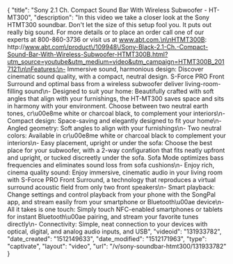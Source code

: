 {
    "title": "Sony 2.1 Ch. Compact Sound Bar With Wireless Subwoofer - HT-MT300",
    "description": "In this video we take a closer look at the Sony HTMT300 soundbar.  Don't let the size of this setup fool you.  It puts out really big sound.  For more details or to place an order call one of our experts at 800-860-3736 or visit us at www.abt.com.\n\nHTMT300B: http:\/\/www.abt.com\/product\/109948\/Sony-Black-2.1-Ch.-Compact-Sound-Bar-With-Wireless-Subwoofer-HTMT300B.html?utm_source=youtube&utm_medium=video&utm_campaign=HTMT300B_2017121\n\nFeatures:\n- Immersive sound, harmonious design: Discover cinematic sound quality, with a compact, neutral design. S-Force PRO Front Surround and optimal bass from a wireless subwoofer deliver living-room-filling sound\n- Designed to suit your home: Beautifully crafted with soft angles that align with your furnishings, the HT-MT300 saves space and sits in harmony with your environment. Choose between two neutral earth tones, cr\u00e8me white or charcoal black, to complement your interiors\n- Compact design: Space-saving and elegantly designed to fit your home\n- Angled geometry: Soft angles to align with your furnishings\n- Two neutral colors: Available in cr\u00e8me white or charcoal black to complement your interiors\n- Easy placement, upright or under the sofa: Choose the best place for your subwoofer, with a 2-way configuration that fits neatly upfront and upright, or tucked discreetly under the sofa. Sofa Mode optimizes bass frequencies and eliminates sound loss from sofa cushions\n- Enjoy rich, cinema quality sound: Enjoy immersive, cinematic audio in your living room with S-Force PRO Front Surround, a technology that reproduces a virtual surround acoustic field from only two front speakers\n- Smart playback: Change settings and control playback from your phone with the SongPal app, and stream easily from your smartphone or Bluetooth\u00ae device\n- All it takes is one touch: Simply touch NFC-enabled smartphones or tablets for instant Bluetooth\u00ae pairing, and stream your favorite tunes directly\n- Connectivity: Simple, neat connection to your devices with optical, digital, and analog audio inputs, and USB",
    "videoid": "131933782",
    "date_created": "1512149633",
    "date_modified": "1512171963",
    "type": "captivate",
    "layout": "video",
    "url": "\/v\/sony-soundbar-htmt300\/131933782"
}